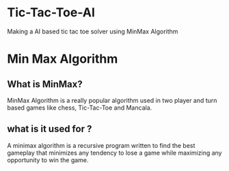 # Tic-Tac-Toe-AI
Making a AI based tic tac toe solver using MinMax Algorithm 

# Min Max Algorithm 

## What is MinMax?
MinMax Algorithm is a really popular algorithm used in two player and turn based games like chess, Tic-Tac-Toe and Mancala. 

## what is it used for ? 
A minimax algorithm is a recursive program written to find the best gameplay that minimizes any tendency to lose a game while maximizing any opportunity to win the game. 



